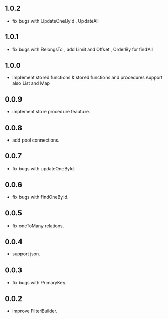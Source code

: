 ## 1.0.2

- fix bugs with UpdateOneById . UpdateAll
## 1.0.1

- fix bugs with BelongsTo , add Limit and Offset , OrderBy for findAll

## 1.0.0

- implement stored functions & stored functions and procedures support also List and Map

## 0.0.9

- implement store procedure feauture.

## 0.0.8

- add pool connections.

## 0.0.7

- fix bugs with updateOneById.

## 0.0.6

- fix bugs with findOneById.

## 0.0.5

- fix oneToMany relations.

## 0.0.4

- support json.

## 0.0.3

- fix bugs with PrimaryKey.

## 0.0.2

- improve FilterBuilder.
